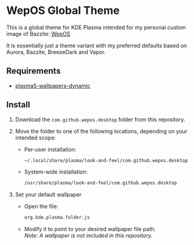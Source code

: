 # WepOS Global Theme
This is a global theme for KDE Plasma intended for my personal custom image of Bazzite: [WepOS](https://github.com/Wepeell/wepos)

It is essentially just a theme variant with my preferred defaults based on Aurora, Bazzite, BreezeDark and Vapor.

## Requirements
- [plasma5-wallpapers-dynamic](https://github.com/zzag/plasma5-wallpapers-dynamic)

## Install

1. Download the `com.github.wepos.desktop` folder from this repository.

2. Move the folder to one of the following locations, depending on your intended scope:

   - Per-user installation:  
     ```bash
     ~/.local/share/plasma/look-and-feel/com.github.wepos.desktop
     ```

   - System-wide installation:  
     ```bash
     /usr/share/plasma/look-and-feel/com.github.wepos.desktop
     ```

3. Set your default wallpaper
   - Open the file:
     ```bash
     org.kde.plasma.folder.js
     ```
   - Modify it to point to your desired wallpaper file path.  
     _Note: A wallpaper is not included in this repository._
